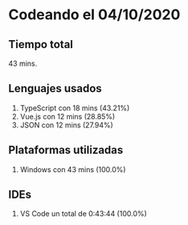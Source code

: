 # Codeando el 04/10/2020

## Tiempo total
43 mins.

## Lenguajes usados
1. TypeScript con 18 mins (43.21%)
1. Vue.js con 12 mins (28.85%)
1. JSON con 12 mins (27.94%)

## Plataformas utilizadas
1. Windows con 43 mins (100.0%)

## IDEs
1. VS Code un total de 0:43:44 (100.0%)
